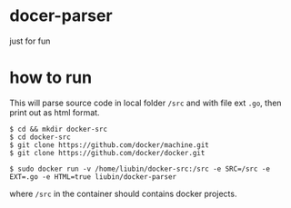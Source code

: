 # docer-parser
just for fun


# how to run

This will parse source code in local folder `/src` and with file ext `.go`, then print out as html format.

```
$ cd && mkdir docker-src
$ cd docker-src
$ git clone https://github.com/docker/machine.git
$ git clone https://github.com/docker/docker.git

$ sudo docker run -v /home/liubin/docker-src:/src -e SRC=/src -e EXT=.go -e HTML=true liubin/docker-parser
```

where `/src` in the container should contains docker projects.



